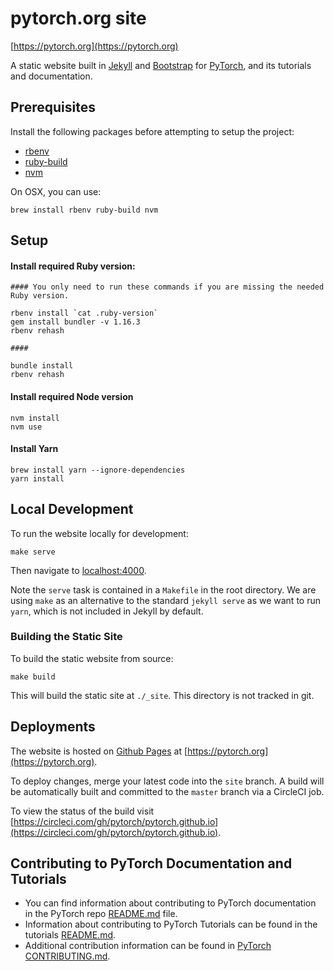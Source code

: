 # pytorch.org site

[https://pytorch.org](https://pytorch.org)

A static website built in [Jekyll](https://jekyllrb.com/) and [Bootstrap](https://getbootstrap.com/) for [PyTorch](https://pytorch.org/), and its tutorials and documentation.

## Prerequisites

Install the following packages before attempting to setup the project:

- [rbenv](https://github.com/rbenv/rbenv)
- [ruby-build](https://github.com/rbenv/ruby-build)
- [nvm](https://github.com/creationix/nvm)

On OSX, you can use:

```
brew install rbenv ruby-build nvm
```

## Setup

#### Install required Ruby version:

```
#### You only need to run these commands if you are missing the needed Ruby version.

rbenv install `cat .ruby-version`
gem install bundler -v 1.16.3
rbenv rehash

####

bundle install
rbenv rehash
```

#### Install required Node version

```
nvm install
nvm use
```

#### Install Yarn

```
brew install yarn --ignore-dependencies
yarn install
```

## Local Development

To run the website locally for development:

```
make serve
```

Then navigate to [localhost:4000](localhost:4000).

Note the `serve` task is contained in a `Makefile` in the root directory. We are using `make` as an alternative to the standard `jekyll serve` as we want to run `yarn`, which is not included in Jekyll by default.

### Building the Static Site

To build the static website from source:

```
make build
```

This will build the static site at `./_site`. This directory is not tracked in git.

## Deployments

The website is hosted on [Github Pages](https://pages.github.com/) at [https://pytorch.org](https://pytorch.org).

To deploy changes, merge your latest code into the `site` branch. A build will be automatically built and committed to the `master` branch via a CircleCI job.

To view the status of the build visit [https://circleci.com/gh/pytorch/pytorch.github.io](https://circleci.com/gh/pytorch/pytorch.github.io).

## Contributing to PyTorch Documentation and Tutorials
* You can find information about contributing to PyTorch documentation in the 
PyTorch repo [README.md](https://github.com/pytorch/pytorch/blob/master/README.md) file. 
* Information about contributing to PyTorch Tutorials can be found in the 
tutorials [README.md](https://github.com/pytorch/tutorials/blob/master/README.md).
* Additional contribution information can be found in [PyTorch CONTRIBUTING.md](https://github.com/pytorch/pytorch/blob/master/CONTRIBUTING.md).


